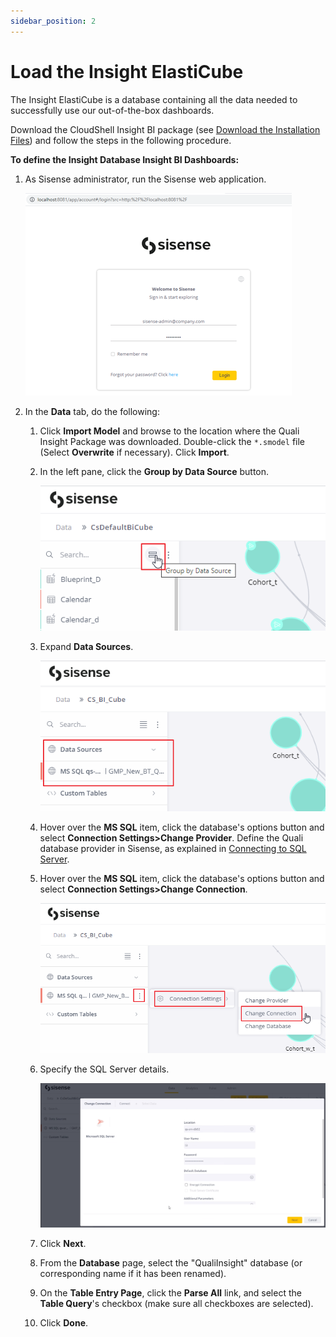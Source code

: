 ```yaml
---
sidebar_position: 2
---
```


# Load the Insight ElastiCube

The Insight ElastiCube is a database containing all the data needed to successfully use our out-of-the-box dashboards.

Download the CloudShell Insight BI package (see [Download the Installation Files](../download-install-files.md)) and follow the steps in the following procedure.

**To define the Insight Database Insight BI Dashboards:**

1. As Sisense administrator, run the Sisense web application.
    
    ![](/Images/BI/AdminLogin.png)
    
2. In the **Data** tab, do the following:
    1. Click **Import Model** and browse to the location where the Quali Insight Package was downloaded. Double-click the `*.smodel` file (Select **Overwrite** if necessary). Click **Import**.
    2. In the left pane, click the **Group by Data Source** button.
        
        ![](/Images/BI/GroupByDataSource.png)
        
    3. Expand **Data Sources**.
        
        ![](/Images/BI/DataSources.png)
        
    4. Hover over the **MS SQL** item, click the database's options button and select **Connection Settings\>Change Provider**. Define the Quali database provider in Sisense, as explained in [Connecting to SQL Server](https://documentation.sisense.com/latest/managing-data/connectors/sql-online.htm#gsc.tab=0).
    5. Hover over the **MS SQL** item, click the database's options button and select **Connection Settings\>Change Connection**.
        
        ![](/Images/BI/ChangeConnection.png)
        
    6. Specify the SQL Server details.
        
        ![](/Images/BI/ChangeConnection_2.png)
        
    7. Click **Next**.
    8. From the **Database** page, select the "QualiInsight" database (or corresponding name if it has been renamed).
    9. On the **Table Entry Page**, click the **Parse All** link, and select the **Table Query**'s checkbox (make sure all checkboxes are selected).
    10. Click **Done**.